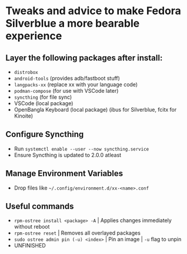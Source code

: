# Tweaks and advice to make Fedora Silverblue a more bearable experience
## Layer the following packages after install:
- `distrobox`
- `android-tools` (provides adb/fastboot stuff)
- `langpacks-xx` (replace xx with your language code)
- `podman-compose` (for use with VSCode later)
- `syncthing` (for file sync)
- VSCode (local package)
- OpenBangla Keyboard (local package) (ibus for Silverblue, fcitx for Kinoite)

## Configure Syncthing
- Run `systemctl enable --user --now syncthing.service`
- Ensure Syncthing is updated to 2.0.0 atleast

## Manage Environment Variables
- Drop files like `~/.config/environment.d/xx-<name>.conf`

## Useful commands
- `rpm-ostree install <package> -A` | Applies changes immediately without reboot
- `rpm-ostree reset` | Removes all overlayed packages
- `sudo ostree admin pin (-u) <index>` | Pin an image | `-u` flag to unpin
- UNFINISHED